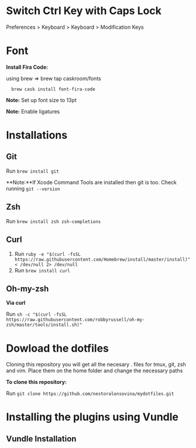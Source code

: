 # Switch Ctrl Key with Caps Lock
Preferences > Keyboard > Keyboard > Modification Keys

# Font
**Install Fira Code:**

using brew => brew tap caskroom/fonts

      brew cask install font-fira-code

**Note:** Set up font size to 13pt

**Note:** Enable ligatures

# Installations

## Git
Run `brew install git`

**Note:**If Xcode Command Tools are installed then git is too. Check running `git --version`
## Zsh
Run `brew install zsh zsh-completions`
## Curl
1. Run `ruby -e "$(curl -fsSL https://raw.githubusercontent.com/Homebrew/install/master/install)" < /dev/null 2> /dev/null`
2. Run `brew install curl`
## Oh-my-zsh
**Via curl**

Run `sh -c "$(curl -fsSL https://raw.githubusercontent.com/robbyrussell/oh-my-zsh/master/tools/install.sh)"`

# Dowload the dotfiles
Cloning this repository you will get all the necesary . files for tmux, git, zsh and vim. Place them on the home folder and change the necessary paths

**To clone this repository:**

Run `git clone https://github.com/nestoralonsovina/mydotfiles.git`

# Installing the plugins using Vundle

## Vundle Installation




